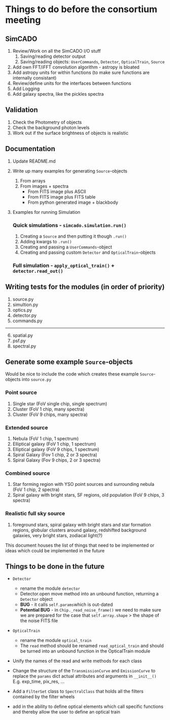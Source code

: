 # Things to do before the consortium meeting

## SimCADO
1. Review/Work on all the SimCADO I/O stuff
    1. Saving/reading detector output
    2. Saving/reading objects: `UserCommands`, `Detector`, `OpticalTrain`, `Source`
2. Add own FFT/iFFT convolution algorithm - astropy is bloated
2. Add astropy units for within functions (to make sure functions are internally consistant)
3. Review/define units for the interfaces between functions
4. Add Logging
5. Add galaxy spectra, like the pickles spectra



## Validation
1. Check the Photometry of objects
2. Check the background photon levels
3. Work out if the surface brightness of objects is realistic



## Documentation
1. Update README.md
2. Write up many examples for generating `Source`-objects
    1. From arrays
    2. From images + spectra
        * From FITS image plus ASCII
        * From FITS image plus FITS table
        * From python generated image + blackbody 

3. Examples for running Simulation

    ### Quick simulations - `simcado.simulation.run()`
    1. Creating a `Source` and then putting it though `.run()`
    2. Adding kwargs to `.run()`
    3. Creating and passing a `UserCommands`-object
    4. Creating and passing custom `Detector` and `OpticalTrain`-objects

	### Full simulation - `apply_optical_train()` + `detector.read_out()` 
    


## Writing tests for the modules (in order of priority)

1. source.py
2. simultion.py
3. optics.py
4. detector.py
5. commands.py
---
6. spatial.py
7. psf.py
8. spectral.py




## Generate some example `Source`-objects
Would be nice to include the code which creates these example `Source`-objects into `source.py`

### Point source 
1. Single star (FoV single chip, single spectrum)
2. Cluster (FoV 1 chip, many spectra)
3. Cluster (FoV 9 chips, many spectra)

### Extended source
1. Nebula (FoV 1 chip, 1 spectrum)
2. Elliptical galaxy (FoV 1 chip, 1 spectrum)
3. Elliptical galaxy (FoV 9 chips, 1 spectrum)
4. Spiral Galaxy (Fov 1 chip, 2 or 3 spectra)
5. Spiral Galaxy (Fov 9 chips, 2 or 3 spectra)
 
### Combined source
1. Star forming region with YSO point sources and surrounding nebula (FoV 1 chip, 2 spectra)
2. Spiral galaxy with bright stars, SF regions, old population (FoV 9 chips, 3 spectra)

### Realistic full sky source
1. foreground stars, spiral galaxy with bright stars and star formation regions, globular clusters around galaxy, redshifted background galaxies, very bright stars, zodiacal light(?)



This document houses the list of things that need to be implemented or ideas which could be implemented in the future

## Things to be done in the future

+ `Detector`
	+ rename the module `detector`
	+ Detector.open move method into an unbound function, returning a `Detector` object
	+ **BUG** - it calls `self.params`which is out-dated
	+ **Potential BUG** - in `Chip._read_noise_frame()` we need to make sure we are prepared for the case that `self.array.shape` > the shape of the noise FITS file

+ `OpticalTrain`	
	+ rename the module `optical_train`
	+ The `read` method should be renamed `read_optical_train` and should be turned into an unbound function in the OpticalTrain module




+ Unify the names of the read and write methods for each class
+ Change the structure of the `TransmissionCurve` and `EmissionCurve` to replace the `params` dict actual attributes and arguments in `__init__()` E.g. exp_time, pix_res, ...
+ Add a `FilterSet` class to `SpectralClass` that holds all the filters contained by the filter wheels
+ add in the ability to define optical elements which call specific functions and thereby allow the user to define an optical train







